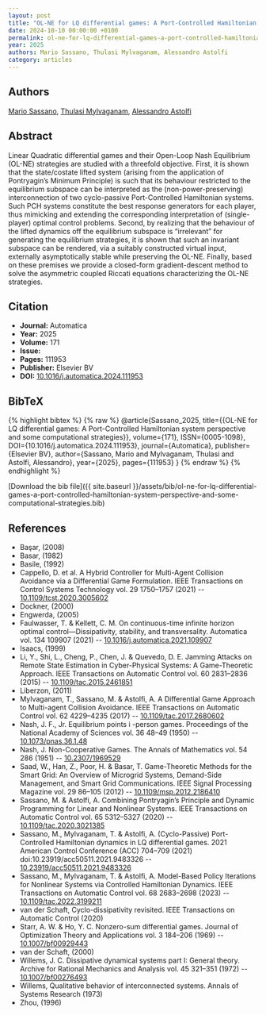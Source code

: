 ```yaml
---
layout: post
title: "OL-NE for LQ differential games: A Port-Controlled Hamiltonian system perspective and some computational strategies"
date: 2024-10-10 00:00:00 +0100
permalink: ol-ne-for-lq-differential-games-a-port-controlled-hamiltonian-system-perspective-and-some-computational-strategies
year: 2025
authors: Mario Sassano, Thulasi Mylvaganam, Alessandro Astolfi
category: articles
---
```

 
## Authors
[Mario Sassano](authors/mario-sassano), [Thulasi Mylvaganam](authors/thulasi-mylvaganam), [Alessandro Astolfi](authors/alessandro-astolfi)
 
## Abstract
Linear Quadratic differential games and their Open-Loop Nash Equilibrium (OL-NE) strategies are studied with a threefold objective. First, it is shown that the state/costate lifted system (arising from the application of Pontryagin’s Minimum Principle) is such that its behaviour restricted to the equilibrium subspace can be interpreted as the (non-power-preserving) interconnection of two cyclo-passive Port-Controlled Hamiltonian systems. Such PCH systems constitute the best response generators for each player, thus mimicking and extending the corresponding interpretation of (single-player) optimal control problems. Second, by realizing that the behaviour of the lifted dynamics off the equilibrium subspace is “irrelevant” for generating the equilibrium strategies, it is shown that such an invariant subspace can be rendered, via a suitably constructed virtual input, externally asymptotically stable while preserving the OL-NE. Finally, based on these premises we provide a closed-form gradient-descent method to solve the asymmetric coupled Riccati equations characterizing the OL-NE strategies.
 
## Citation
- **Journal:** Automatica
- **Year:** 2025
- **Volume:** 171
- **Issue:** 
- **Pages:** 111953
- **Publisher:** Elsevier BV
- **DOI:** [10.1016/j.automatica.2024.111953](https://doi.org/10.1016/j.automatica.2024.111953)
 
## BibTeX
{% highlight bibtex %}
{% raw %}
@article{Sassano_2025,
  title={{OL-NE for LQ differential games: A Port-Controlled Hamiltonian system perspective and some computational strategies}},
  volume={171},
  ISSN={0005-1098},
  DOI={10.1016/j.automatica.2024.111953},
  journal={Automatica},
  publisher={Elsevier BV},
  author={Sassano, Mario and Mylvaganam, Thulasi and Astolfi, Alessandro},
  year={2025},
  pages={111953}
}
{% endraw %}
{% endhighlight %}
 
[Download the bib file]({{ site.baseurl }}/assets/bib/ol-ne-for-lq-differential-games-a-port-controlled-hamiltonian-system-perspective-and-some-computational-strategies.bib)
 
## References
- Başar, (2008)
- Basar, (1982)
- Basile, (1992)
- Cappello, D. et al. A Hybrid Controller for Multi-Agent Collision Avoidance via a Differential Game Formulation. IEEE Transactions on Control Systems Technology vol. 29 1750–1757 (2021) -- [10.1109/tcst.2020.3005602](https://doi.org/10.1109/tcst.2020.3005602)
- Dockner, (2000)
- Engwerda, (2005)
- Faulwasser, T. & Kellett, C. M. On continuous-time infinite horizon optimal control—Dissipativity, stability, and transversality. Automatica vol. 134 109907 (2021) -- [10.1016/j.automatica.2021.109907](https://doi.org/10.1016/j.automatica.2021.109907)
- Isaacs, (1999)
- Li, Y., Shi, L., Cheng, P., Chen, J. & Quevedo, D. E. Jamming Attacks on Remote State Estimation in Cyber-Physical Systems: A Game-Theoretic Approach. IEEE Transactions on Automatic Control vol. 60 2831–2836 (2015) -- [10.1109/tac.2015.2461851](https://doi.org/10.1109/tac.2015.2461851)
- Liberzon, (2011)
- Mylvaganam, T., Sassano, M. & Astolfi, A. A Differential Game Approach to Multi-agent Collision Avoidance. IEEE Transactions on Automatic Control vol. 62 4229–4235 (2017) -- [10.1109/tac.2017.2680602](https://doi.org/10.1109/tac.2017.2680602)
- Nash, J. F., Jr. Equilibrium points i                        -person games. Proceedings of the National Academy of Sciences vol. 36 48–49 (1950) -- [10.1073/pnas.36.1.48](https://doi.org/10.1073/pnas.36.1.48)
- Nash, J. Non-Cooperative Games. The Annals of Mathematics vol. 54 286 (1951) -- [10.2307/1969529](https://doi.org/10.2307/1969529)
- Saad, W., Han, Z., Poor, H. & Basar, T. Game-Theoretic Methods for the Smart Grid: An Overview of Microgrid Systems, Demand-Side Management, and Smart Grid Communications. IEEE Signal Processing Magazine vol. 29 86–105 (2012) -- [10.1109/msp.2012.2186410](https://doi.org/10.1109/msp.2012.2186410)
- Sassano, M. & Astolfi, A. Combining Pontryagin’s Principle and Dynamic Programming for Linear and Nonlinear Systems. IEEE Transactions on Automatic Control vol. 65 5312–5327 (2020) -- [10.1109/tac.2020.3021385](https://doi.org/10.1109/tac.2020.3021385)
- Sassano, M., Mylvaganam, T. & Astolfi, A. (Cyclo-Passive) Port-Controlled Hamiltonian dynamics in LQ differential games. 2021 American Control Conference (ACC) 704–709 (2021) doi:10.23919/acc50511.2021.9483326 -- [10.23919/acc50511.2021.9483326](https://doi.org/10.23919/acc50511.2021.9483326)
- Sassano, M., Mylvaganam, T. & Astolfi, A. Model-Based Policy Iterations for Nonlinear Systems via Controlled Hamiltonian Dynamics. IEEE Transactions on Automatic Control vol. 68 2683–2698 (2023) -- [10.1109/tac.2022.3199211](https://doi.org/10.1109/tac.2022.3199211)
- van der Schaft, Cyclo-dissipativity revisited. IEEE Transactions on Automatic Control (2020)
- Starr, A. W. & Ho, Y. C. Nonzero-sum differential games. Journal of Optimization Theory and Applications vol. 3 184–206 (1969) -- [10.1007/bf00929443](https://doi.org/10.1007/bf00929443)
- van der Schaft, (2000)
- Willems, J. C. Dissipative dynamical systems part I: General theory. Archive for Rational Mechanics and Analysis vol. 45 321–351 (1972) -- [10.1007/bf00276493](https://doi.org/10.1007/bf00276493)
- Willems, Qualitative behavior of interconnected systems. Annals of Systems Research (1973)
- Zhou, (1996)

